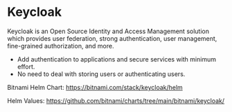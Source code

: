# Keycloak

Keycloak is an Open Source Identity and Access Management solution which provides user federation, strong authentication, user management, fine-grained authorization, and more. 

-  Add authentication to applications and secure services with minimum effort.
- No need to deal with storing users or authenticating users.


Bitnami Helm Chart: https://bitnami.com/stack/keycloak/helm

Helm Values: https://github.com/bitnami/charts/tree/main/bitnami/keycloak/
